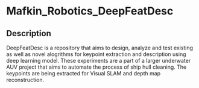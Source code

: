 # Mafkin_Robotics_DeepFeatDesc

## Description
DeepFeatDesc is a repository that aims to design, analyze and test existing as well as novel alogrithms for keypoint extraction and description using deep learning model. These experiments are a part of a larger underwater AUV project 
that aims to automate the process of ship hull cleaning. The keypoints are being extracted for Visual SLAM and depth map reconstruction.
